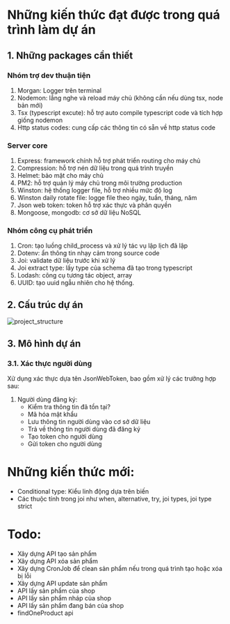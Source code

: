 # Những kiến thức đạt được trong quá trình làm dự án

## 1. Những packages cần thiết

### Nhóm trợ dev thuận tiện

1. Morgan: Logger trên terminal
2. Nodemon: lắng nghe và reload máy chủ (không cần nếu dùng tsx, node bản mới)
3. Tsx (typescript excute): hỗ trợ auto compile typescript code và tích hợp
   giống nodemon
4. Http status codes: cung cấp các thông tin có sẵn về http status code

### Server core

1. Express: framework chính hỗ trợ phát triển routing cho máy chủ
2. Compression: hỗ trợ nén dữ liệu trong quá trình truyền
3. Helmet: bảo mật cho máy chủ
4. PM2: hỗ trợ quản lý máy chủ trong môi trường production
5. Winston: hệ thống logger file, hỗ trợ nhiều mức độ log
6. Winston daily rotate file: logge file theo ngày, tuần, tháng, năm
7. Json web token: token hỗ trợ xác thực và phân quyền
8. Mongoose, mongodb: cơ sở dữ liệu NoSQL

### Nhóm công cụ phát triển

1. Cron: tạo luồng child_process và xử lý tác vụ lập lịch đã lập
2. Dotenv: ẩn thông tin nhạy cảm trong source code
3. Joi: validate dữ liệu trước khi xử lý
4. Joi extract type: lấy type của schema đã tạo trong typescript
5. Lodash: công cụ tương tác object, array
6. UUID: tạo uuid ngẫu nhiên cho hệ thống.

## 2. Cấu trúc dự án

![project_structure](/images/code.png)

## 3. Mô hình dự án

### 3.1. Xác thực người dùng

Xử dụng xác thực dựa tên JsonWebToken, bao gồm xử lý các trưởng hợp sau:

1. Người dùng đăng ký:
    - Kiểm tra thông tin đã tồn tại?
    - Mã hóa mật khẩu
    - Lưu thông tin người dùng vào cơ sở dữ liệu
    - Trả về thông tin người dùng đã đăng ký
    - Tạo token cho người dùng
    - Gửi token cho người dùng

# Những kiến thức mới:

- Conditional type: Kiểu linh động dựa trên biến
- Các thuộc tính trong joi như when, alternative, try, joi types, joi type
  strict

# Todo:

- Xây dựng API tạo sản phẩm
- Xây dựng API xóa sản phẩm
- Xây dựng CronJob để clean sản phẩm nếu trong quá trình tạo hoặc xóa bị lỗi
- Xây dựng API update sản phẩm
- API lấy sản phẩm của shop
- API lấy sản phẩm nháp của shop
- API lấy sản phẩm đang bán của shop
- findOneProduct api
